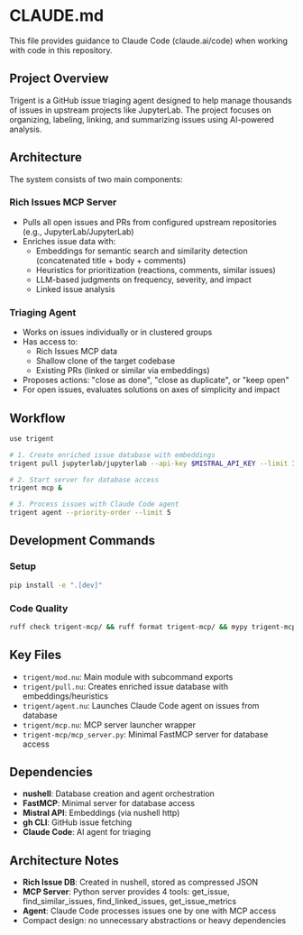 # CLAUDE.md

This file provides guidance to Claude Code (claude.ai/code) when working with code in this repository.

## Project Overview

Trigent is a GitHub issue triaging agent designed to help manage thousands of issues in upstream projects like JupyterLab. The project focuses on organizing, labeling, linking, and summarizing issues using AI-powered analysis.

## Architecture

The system consists of two main components:

### Rich Issues MCP Server
- Pulls all open issues and PRs from configured upstream repositories (e.g., JupyterLab/JupyterLab)
- Enriches issue data with:
  - Embeddings for semantic search and similarity detection (concatenated title + body + comments)
  - Heuristics for prioritization (reactions, comments, similar issues)
  - LLM-based judgments on frequency, severity, and impact
  - Linked issue analysis

### Triaging Agent
- Works on issues individually or in clustered groups
- Has access to:
  - Rich Issues MCP data
  - Shallow clone of the target codebase
  - Existing PRs (linked or similar via embeddings)
- Proposes actions: "close as done", "close as duplicate", or "keep open"
- For open issues, evaluates solutions on axes of simplicity and impact

## Workflow

```bash
use trigent

# 1. Create enriched issue database with embeddings
trigent pull jupyterlab/jupyterlab --api-key $MISTRAL_API_KEY --limit 100

# 2. Start server for database access
trigent mcp &

# 3. Process issues with Claude Code agent  
trigent agent --priority-order --limit 5
```

## Development Commands

### Setup
```bash
pip install -e ".[dev]"
```

### Code Quality
```bash
ruff check trigent-mcp/ && ruff format trigent-mcp/ && mypy trigent-mcp/
```

## Key Files

- `trigent/mod.nu`: Main module with subcommand exports
- `trigent/pull.nu`: Creates enriched issue database with embeddings/heuristics
- `trigent/agent.nu`: Launches Claude Code agent on issues from database
- `trigent/mcp.nu`: MCP server launcher wrapper
- `trigent-mcp/mcp_server.py`: Minimal FastMCP server for database access

## Dependencies

- **nushell**: Database creation and agent orchestration
- **FastMCP**: Minimal server for database access
- **Mistral API**: Embeddings (via nushell http)
- **gh CLI**: GitHub issue fetching
- **Claude Code**: AI agent for triaging

## Architecture Notes

- **Rich Issue DB**: Created in nushell, stored as compressed JSON
- **MCP Server**: Python server provides 4 tools: get_issue, find_similar_issues, find_linked_issues, get_issue_metrics
- **Agent**: Claude Code processes issues one by one with MCP access
- Compact design: no unnecessary abstractions or heavy dependencies